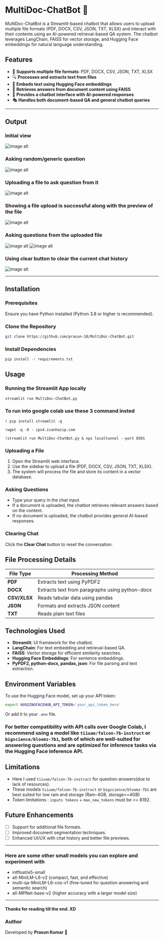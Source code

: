 # MultiDoc-ChatBot 🤖

MultiDoc-ChatBot is a Streamlit-based chatbot that allows users to upload multiple file formats (PDF, DOCX, CSV, JSON, TXT, XLSX) and interact with their contents using an AI-powered retrieval-based QA system. The chatbot leverages LangChain, FAISS for vector storage, and Hugging Face embeddings for natural language understanding.

## Features
- 📂 **Supports multiple file formats**: PDF, DOCX, CSV, JSON, TXT, XLSX
- 🔍 **Processes and extracts text from files**
- 🧠 **Embeds text using Hugging Face embeddings**
- 🔎 **Retrieves answers from document content using FAISS**
- 💬 **Provides a chatbot interface with AI-powered responses**
- 🎭 **Handles both document-based QA and general chatbot queries**

---
## Output

### Initial view 
 ![image alt](https://github.com/prasun-18/MultiDoc-ChatBot/blob/dd8ab63eee1f411ef632973580f14597f50ddb87/Output/Screenshot%201.png)
### Asking random/generic question
 ![image alt](https://github.com/prasun-18/MultiDoc-ChatBot/blob/dd8ab63eee1f411ef632973580f14597f50ddb87/Output/Screenshot%202.png)
### Uploading a file to ask question from it
 ![image alt](https://github.com/prasun-18/MultiDoc-ChatBot/blob/dd8ab63eee1f411ef632973580f14597f50ddb87/Output/Screenshot%203.png)
### Showing a file upload is successful along with the preview of the file
 ![image alt](https://github.com/prasun-18/MultiDoc-ChatBot/blob/dd8ab63eee1f411ef632973580f14597f50ddb87/Output/Screenshot%204.png)
### Asking questions from the uploaded file
 ![image alt](https://github.com/prasun-18/MultiDoc-ChatBot/blob/dd8ab63eee1f411ef632973580f14597f50ddb87/Output/Screenshot%205.png)
 ![image alt](https://github.com/prasun-18/MultiDoc-ChatBot/blob/dd8ab63eee1f411ef632973580f14597f50ddb87/Output/Screenshot%206.png)
### Using clear button to clear the current chat history 
 ![image alt](https://github.com/prasun-18/MultiDoc-ChatBot/blob/dd8ab63eee1f411ef632973580f14597f50ddb87/Output/Screenshot%207.png)

---

## Installation

### Prerequisites
Ensure you have Python installed (Python 3.8 or higher is recommended).

### Clone the Repository
```sh
git clone https://github.com/prasun-18/MultiDoc-ChatBot.git
```

### Install Dependencies
```sh
pip install -r requirements.txt
```

## Usage

### Running the Streamlit App locally
```sh
streamlit run MultiDoc-ChatBot.py
```

### To run into google colab use these 3 command insted
```
! pip install streamlit -q
```
```
!wget -q -O - ipv4.icanhazip.com
```
```
!streamlit run MultiDoc-ChatBot.py & npx localtunnel --port 8501
```

### Uploading a File
1. Open the Streamlit web interface.
2. Use the sidebar to upload a file (PDF, DOCX, CSV, JSON, TXT, XLSX).
3. The system will process the file and store its content in a vector database.

### Asking Questions
- Type your query in the chat input.
- If a document is uploaded, the chatbot retrieves relevant answers based on the content.
- If no document is uploaded, the chatbot provides general AI-based responses.

### Clearing Chat
Click the **Clear Chat** button to reset the conversation.

## File Processing Details

| File Type | Processing Method |
|-----------|------------------|
| **PDF**   | Extracts text using PyPDF2 |
| **DOCX**  | Extracts text from paragraphs using python-docx |
| **CSV/XLSX** | Reads tabular data using pandas |
| **JSON**  | Formats and extracts JSON content |
| **TXT**   | Reads plain text files |

## Technologies Used
- **Streamlit**: UI framework for the chatbot.
- **LangChain**: For text embedding and retrieval-based QA.
- **FAISS**: Vector storage for efficient similarity searches.
- **Hugging Face Embeddings**: For sentence embeddings.
- **PyPDF2, python-docx, pandas, json**: For file parsing and text extraction.

## Environment Variables
To use the Hugging Face model, set up your API token:
```sh
export HUGGINGFACEHUB_API_TOKEN='your_api_token_here'
```
Or add it to your `.env` file.

### For better compatibility with API calls over Google Colab, I recommend using a model like `tiiuae/falcon-7b-instruct` or `bigscience/bloomz-7b1`, both of which are well-suited for answering questions and are optimized for inference tasks via the Hugging Face Inference API.

## Limitations

- Here I used `tiiuae/falcon-7b-instruct` for question-answers(due to lack of resources).
- These models `tiiuae/falcon-7b-instruct` or `bigscience/bloomz-7b1` are best suited for low ram and storage (Ram-4GB, storage<=4GB)
- Token limitations : `inputs tokens` + `max_new_tokens` must be <= 8192.

## Future Enhancements
- [ ] Support for additional file formats.
- [ ] Improved document segmentation techniques.
- [ ] Enhanced UI/UX with chat history and better file previews.

---
### Here are some other small models you can explore and experiment with
- intfloat/e5-small
- all-MiniLM-L6-v2 (compact, fast, and effective)
- multi-qa-MiniLM-L6-cos-v1 (fine-tuned for question answering and semantic search)
- all-MPNet-base-v2 (higher accuracy with a larger model size)

---

#### Thanks for reading till the end. XD

### Author
Developed by **Prasun Kumar** 🚀

